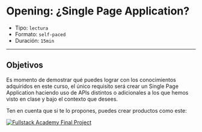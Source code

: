 # Opening: ¿Single Page Application?

- Tipo: `lectura`
- Formato: `self-paced`
- Duración: `15min`

***

## Objetivos

Es momento de demostrar qué puedes lograr con los conocimientos adquiridos en
este curso, el único requisito será crear un Single Page Application haciendo 
uso de APIs distintos o adicionales a los que hemos visto en clase y bajo el 
contexto que desees.

Ten en cuenta que si te lo propones, puedes crear productos como este:

[![Fullstack Academy Final Project](https://img.youtube.com/vi/uIoC2xaUXq8/0.jpg)](https://youtu.be/uIoC2xaUXq8)